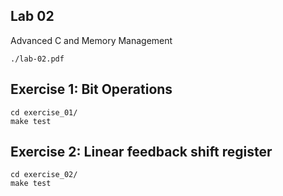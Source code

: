 ## Lab 02

Advanced C and Memory Management

```
./lab-02.pdf
```

## Exercise 1: Bit Operations

```
cd exercise_01/
make test
```

## Exercise 2: Linear feedback shift register

```
cd exercise_02/
make test
```
